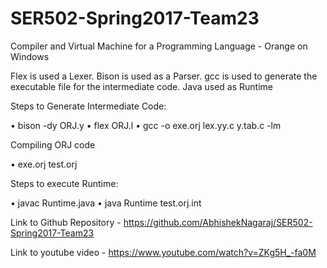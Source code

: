 # SER502-Spring2017-Team23

Compiler and Virtual Machine for a Programming Language - Orange on Windows


Flex is used a Lexer. Bison is used as a Parser. gcc is used to generate the executable file for the intermediate code. Java used as Runtime


Steps to Generate Intermediate Code: 

•	bison -dy ORJ.y
•	flex ORJ.l
•	gcc -o exe.orj lex.yy.c y.tab.c -lm


Compiling ORJ code

•	exe.orj test.orj


Steps to execute Runtime:

•	javac Runtime.java
•	java Runtime test.orj.int





Link to Github Repository - https://github.com/AbhishekNagaraj/SER502-Spring2017-Team23



Link to youtube video - https://www.youtube.com/watch?v=ZKg5H_-fa0M

